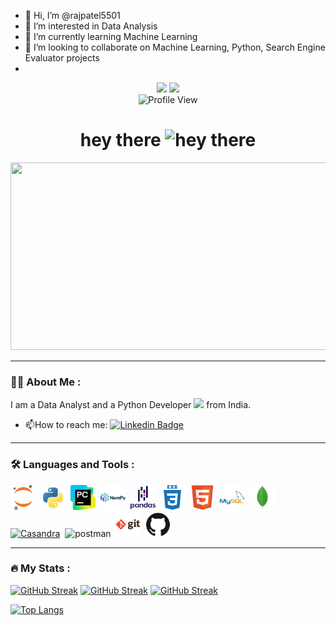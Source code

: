 - 👋 Hi, I’m @rajpatel5501
- 👀 I’m interested in Data Analysis
- 🌱 I’m currently learning Machine Learning
- 💞️ I’m looking to collaborate on Machine Learning, Python, Search Engine Evaluator projects
- 

<div id="header" align="center">
  <img src="https://media.giphy.com/media/M9gbBd9nbDrOTu1Mqx/giphy.gif" width="100"/>
   <img src="https://media.giphy.com/media/FNZu5WLYcePHMZffiZ/giphy.gif" width="100"/>
</div>

 
 <div id="badges" align="center">
<img src="https://komarev.com/ghpvc/?username=akashdeep364&style=flat-square&color=blue" alt="Profile View"/>
<h1>
  hey there
  <img src="https://media.giphy.com/media/hvRJCLFzcasrR4ia7z/giphy.gif" width="30px" alt="hey there"/>
</h1>
</div>



<div align="center">
  <img src="https://media.giphy.com/media/dWesBcTLavkZuG35MI/giphy.gif" width="600" height="300"/>
</div>

---

### :man_technologist: About Me :

I am a Data Analyst and a Python Developer <img src="https://media.giphy.com/media/WUlplcMpOCEmTGBtBW/giphy.gif" width="30"> from India.







- :mailbox:How to reach me: [![Linkedin Badge](https://img.shields.io/badge/LinkedIn-blue?style=for-the-badge&logo=linkedin&logoColor=white)](https://www.linkedin.com/in/raj-patel-8182a11a2/)

---

### :hammer_and_wrench: Languages and Tools :
<div>

  <img src="https://github.com/devicons/devicon/blob/master/icons/jupyter/jupyter-original.svg"  title="jupyter" alt="jupyter" width="40" height="40"/>&nbsp;
  <img src="https://github.com/devicons/devicon/blob/master/icons/python/python-original.svg"  title="python" alt="python" width="40" height="40"/>&nbsp;
  <img src="https://github.com/devicons/devicon/blob/master/icons/pycharm/pycharm-original.svg"  title="pycharm" alt="pycharm" width="40" height="40"/>&nbsp;
  <img src="https://github.com/devicons/devicon/blob/master/icons/numpy/numpy-original-wordmark.svg"  title="numpy" alt="numpy" width="40" height="40"/>&nbsp;
  <img src="https://github.com/devicons/devicon/blob/master/icons/pandas/pandas-original-wordmark.svg"  title="pandas" alt="pandas" width="40" height="40"/>&nbsp;
  <img src="https://github.com/devicons/devicon/blob/master/icons/css3/css3-plain-wordmark.svg"  title="CSS3" alt="CSS" width="40" height="40"/>&nbsp;
  <img src="https://github.com/devicons/devicon/blob/master/icons/html5/html5-original.svg" title="HTML5" alt="HTML" width="40" height="40"/>&nbsp;
  <img src="https://github.com/devicons/devicon/blob/master/icons/mysql/mysql-original-wordmark.svg" title="MySQL"  alt="MySQL" width="40" height="40"/>&nbsp;
  <img src="https://github.com/devicons/devicon/blob/master/icons/mongodb/mongodb-original.svg" title="mongodb"  alt="mongodb" width="40" height="40"/>&nbsp;
  [![Casandra](https://i.imgur.com/Gw68kZ4.png)](http://cassandra.apache.org/)&nbsp;
  <img src="https://github.com/gilbarbara/logos/blob/92bb74e98bca1ea1ad794442676ebc4e75038adc/logos/postman.svg" title="heroku" alt="postman" width="150" height="40"/>&nbsp;
  <img src="https://github.com/devicons/devicon/blob/master/icons/git/git-original-wordmark.svg" title="Git" alt="Git" width="40" height="40"/>&nbsp;
  <img src="https://github.com/devicons/devicon/blob/master/icons/github/github-original.svg" title="github" alt="github" width="40" height="40"/>&nbsp;
  
</div>


---

### :fire: My Stats :
[![GitHub Streak](http://github-readme-streak-stats.herokuapp.com?user=rajpatel5501&theme=dark)](https://git.io/streak-stats)
[![GitHub Streak](http://github-readme-streak-stats.herokuapp.com?user=rajpatel5501&theme=dark&background=000000)](https://git.io/streak-stats)
[![GitHub Streak](https://streak-stats.demolab.com/?user=DenverCoder1&theme=dark)](https://git.io/streak-stats)


[![Top Langs](https://github-readme-stats.vercel.app/api/top-langs/?username=rajpatel5501&layout=compact&theme=vision-friendly-dark)](https://github.com/anuraghazra/github-readme-stats)



<!---
rajpatel5501/rajpatel5501 is a ✨ special ✨ repository because its `README.md` (this file) appears on your GitHub profile.
You can click the Preview link to take a look at your changes.
--->
